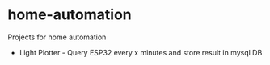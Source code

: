 # home-automation
Projects for home automation

* Light Plotter - Query ESP32 every x minutes and store result in mysql DB
